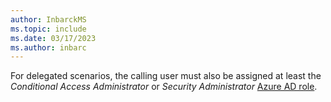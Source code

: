 ```yaml
---
author: InbarckMS
ms.topic: include
ms.date: 03/17/2023
ms.author: inbarc
---
```


For delegated scenarios, the calling user must also be assigned at least the *Conditional Access Administrator* or *Security Administrator* [Azure AD role](/azure/active-directory/roles/permissions-reference?toc=%2Fgraph%2Ftoc.json).